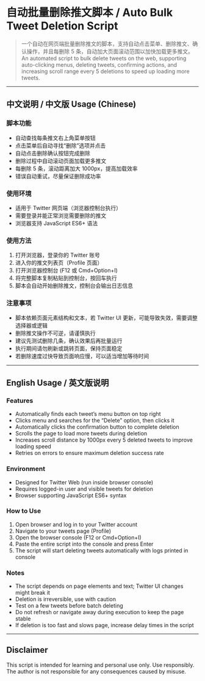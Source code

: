 # 自动批量删除推文脚本 / Auto Bulk Tweet Deletion Script

> 一个自动在网页端批量删除推文的脚本，支持自动点击菜单、删除推文、确认操作，并且每删除 5 条，自动加大页面滚动范围以加快加载更多推文。  
> An automated script to bulk delete tweets on the web, supporting auto-clicking menus, deleting tweets, confirming actions, and increasing scroll range every 5 deletions to speed up loading more tweets.

---

## 中文说明 / 中文版 Usage (Chinese)

### 脚本功能

-   自动查找每条推文右上角菜单按钮
-   点击菜单后自动寻找“删除”选项并点击
-   自动点击删除确认按钮完成删除
-   删除过程中自动滚动页面加载更多推文
-   每删除 5 条，滚动距离加大 1000px，提高加载效率
-   错误自动重试，尽量保证删除成功率

### 使用环境

-   适用于 Twitter 网页端（浏览器控制台执行）
-   需要登录并能正常浏览需要删除的推文
-   浏览器支持 JavaScript ES6+ 语法

### 使用方法

1. 打开浏览器，登录你的 Twitter 账号
2. 进入你的推文列表页（Profile 页面）
3. 打开浏览器控制台 (F12 或 Cmd+Option+I)
4. 将完整脚本复制粘贴到控制台，按回车执行
5. 脚本会自动开始删除推文，控制台会输出日志信息

### 注意事项

-   脚本依赖页面元素结构和文本，若 Twitter UI 更新，可能导致失效，需要调整选择器或逻辑
-   删除推文操作不可逆，请谨慎执行
-   建议先测试删除几条，确认效果后再批量运行
-   执行期间请勿刷新或跳转页面，保持页面稳定
-   若删除速度过快导致页面响应慢，可以适当增加等待时间

---

## English Usage / 英文版说明

### Features

-   Automatically finds each tweet’s menu button on top right
-   Clicks menu and searches for the “Delete” option, then clicks it
-   Automatically clicks the confirmation button to complete deletion
-   Scrolls the page to load more tweets during deletion
-   Increases scroll distance by 1000px every 5 deleted tweets to improve loading speed
-   Retries on errors to ensure maximum deletion success rate

### Environment

-   Designed for Twitter Web (run inside browser console)
-   Requires logged-in user and visible tweets for deletion
-   Browser supporting JavaScript ES6+ syntax

### How to Use

1. Open browser and log in to your Twitter account
2. Navigate to your tweets page (Profile)
3. Open the browser console (F12 or Cmd+Option+I)
4. Paste the entire script into the console and press Enter
5. The script will start deleting tweets automatically with logs printed in console

### Notes

-   The script depends on page elements and text; Twitter UI changes might break it
-   Deletion is irreversible, use with caution
-   Test on a few tweets before batch deleting
-   Do not refresh or navigate away during execution to keep the page stable
-   If deletion is too fast and slows page, increase delay times in the script

---

## Disclaimer

This script is intended for learning and personal use only. Use responsibly. The author is not responsible for any consequences caused by misuse.
